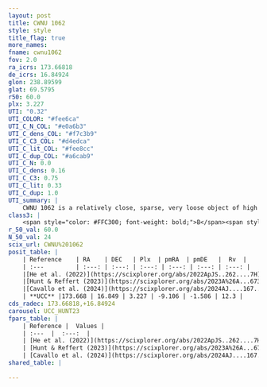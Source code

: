```yaml
---
layout: post
title: CWNU 1062
style: style
title_flag: true
more_names: 
fname: cwnu1062
fov: 2.0
ra_icrs: 173.66818
de_icrs: 16.84924
glon: 238.89599
glat: 69.5795
r50: 60.0
plx: 3.227
UTI: "0.32"
UTI_COLOR: "#fee6ca"
UTI_C_N_COL: "#e0a6b3"
UTI_C_dens_COL: "#f7c3b9"
UTI_C_C3_COL: "#d4edca"
UTI_C_lit_COL: "#fee8cc"
UTI_C_dup_COL: "#a6cab9"
UTI_C_N: 0.0
UTI_C_dens: 0.16
UTI_C_C3: 0.75
UTI_C_lit: 0.33
UTI_C_dup: 1.0
UTI_summary: |
    CWNU 1062 is a relatively close, sparse, very loose object of high C3 quality. It was recently reported in the literature.<br><br><span style="color: #99180f; font-weight: bold;">Warning: </span>contains less than 25 stars with <i>P>0.5</i> estimated.
class3: |
    <span style="color: #FFC300; font-weight: bold;">B</span><span style="color: green; font-weight: bold;">A</span>
r_50_val: 60.0
N_50_val: 24
scix_url: CWNU%201062
posit_table: |
    | Reference    | RA    | DEC   | Plx  | pmRA  | pmDE   |  Rv  |
    | :---         | :---: | :---: | :---: | :---: | :---: | :---: |
    |[He et al. (2022)](https://scixplorer.org/abs/2022ApJS..262....7H) | 173.576 | 17.029 | 3.208 | -9.11 | -1.583 | -- |
    |[Hunt & Reffert (2023)](https://scixplorer.org/abs/2023A%26A...673A.114H) | 173.701 | 16.845 | 3.202 | -9.193 | -1.582 | 8.144 |
    |[Cavallo et al. (2024)](https://scixplorer.org/abs/2024AJ....167...12C) | 173.425 | 16.927 | 3.212 | -- | -- | -- |
    | **UCC** |173.668 | 16.849 | 3.227 | -9.106 | -1.586 | 12.3 | 
cds_radec: 173.66818,+16.84924
carousel: UCC_HUNT23
fpars_table: |
    | Reference |  Values |
    | :---  |  :---:  |
    | [He et al. (2022)](https://scixplorer.org/abs/2022ApJS..262....7H) | `A0=0.5, logAge=7.45` |
    | [Hunt & Reffert (2023)](https://scixplorer.org/abs/2023A%26A...673A.114H) | `AV50=0.06, diffAV50=0.394, MOD50=7.416, logAge50=7.377` |
    | [Cavallo et al. (2024)](https://scixplorer.org/abs/2024AJ....167...12C) | `AV50=0.49, dMod50=7.55, logAge50=7.38, [Fe/H]50=0.04` |
shared_table: |
    
---
```

